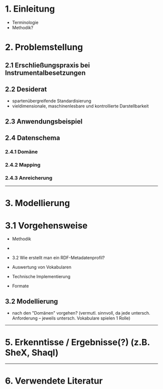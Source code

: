 # 1. Einleitung

* Terminologie
* Methodik?


# 2. Problemstellung

## 2.1 Erschließungspraxis bei Instrumentalbesetzungen

## 2.2 Desiderat

* spartenübergreifende Standardisierung
* vieldimensionale, maschinenlesbare und kontrollierte Darstellbarkeit

## 2.3 Anwendungsbeispiel

## 2.4 Datenschema

### 2.4.1 Domäne

### 2.4.2 Mapping

### 2.4.3 Anreicherung

---

# 3. Modellierung

# 3.1 Vorgehensweise

* Methodik
*
* 3.2 Wie erstellt man ein RDF-Metadatenprofil?

* Auswertung von Vokabularen
* Technische Implementierung
* Formate

## 3.2 Modellierung

* nach den "Domänen" vorgehen? (vermutl. sinnvoll, da jede untersch. Anforderung – jeweils untersch. Vokabulare spielen 1 Rolle)

---

# 5. Erkenntisse / Ergebnisse(?) (z.B. SheX, Shaql)

---

# 6. Verwendete Literatur
